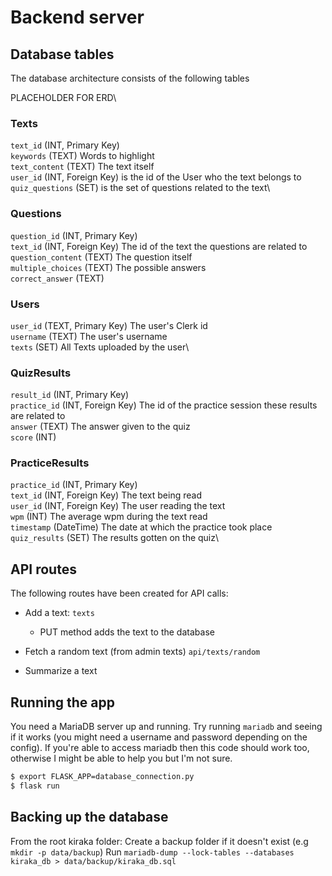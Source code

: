 # Backend server

## Database tables
The database architecture consists of the following tables

PLACEHOLDER FOR ERD\
### Texts
`text_id` (INT, Primary Key)\
`keywords` (TEXT) Words to highlight\
`text_content` (TEXT) The text itself\
`user_id` (INT, Foreign Key) is the id of the User who the text belongs to\
`quiz_questions` (SET) is the set of questions related to the text\

### Questions
`question_id` (INT, Primary Key)\
`text_id` (INT, Foreign Key) The id of the text the questions are related to\
`question_content` (TEXT) The question itself\
`multiple_choices` (TEXT) The possible answers\
`correct_answer` (TEXT)

### Users
`user_id` (TEXT, Primary Key) The user's Clerk id\
`username` (TEXT) The user's username\
`texts` (SET) All Texts uploaded by the user\

### QuizResults
`result_id` (INT, Primary Key)\
`practice_id` (INT, Foreign Key) The id of the practice session these results are related to\
`answer` (TEXT) The answer given to the quiz\
`score` (INT) 

### PracticeResults
`practice_id` (INT, Primary Key)\
`text_id` (INT, Foreign Key) The text being read\
`user_id` (INT, Foreign Key) The user reading the text\
`wpm` (INT) The average wpm during the text read\
`timestamp` (DateTime) The date at which the practice took place\
`quiz_results` (SET) The results gotten on the quiz\

## API routes
The following routes have been created for API calls:

- Add a text: `texts` 
    - PUT method adds the text to the database

- Fetch a random text (from admin texts) `api/texts/random`
- Summarize a text

## Running the app

You need a MariaDB server up and running. Try running `mariadb` and seeing if it works (you might need a username and password depending on the config). If you're able to access mariadb then this code should work too, otherwise I might be able to help you but I'm not sure. 

```bash
$ export FLASK_APP=database_connection.py
$ flask run
```

## Backing up the database
From the root kiraka folder:
Create a backup folder if it doesn't exist (e.g `mkdir -p data/backup`)
Run `mariadb-dump --lock-tables --databases kiraka_db > data/backup/kiraka_db.sql`


